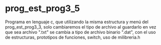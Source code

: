 # prog_est_prog3_5
Programa en lenguaje c, que utilizando la misma estructura y menú del prog_est_prog3_3, solo cambiaremos el tipo de archivo al guardarlo en vez que sea archivo ".txt" se cambia a tipo de archivo binario ".dat", con el uso de estructuras, prototipos de funciones, switch, uso de milibreria.h
